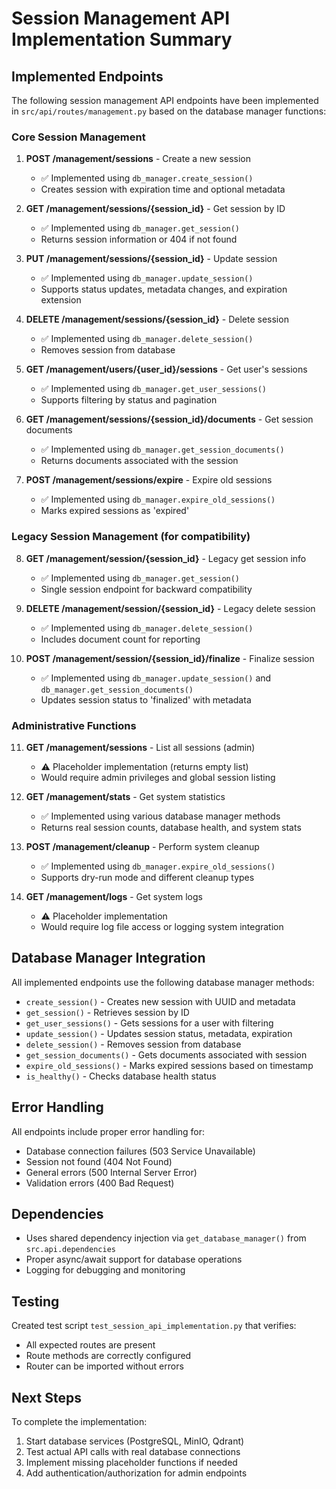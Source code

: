 # Session Management API Implementation Summary

## Implemented Endpoints

The following session management API endpoints have been implemented in `src/api/routes/management.py` based on the database manager functions:

### Core Session Management

1. **POST /management/sessions** - Create a new session
   - ✅ Implemented using `db_manager.create_session()`
   - Creates session with expiration time and optional metadata

2. **GET /management/sessions/{session_id}** - Get session by ID
   - ✅ Implemented using `db_manager.get_session()`
   - Returns session information or 404 if not found

3. **PUT /management/sessions/{session_id}** - Update session
   - ✅ Implemented using `db_manager.update_session()`
   - Supports status updates, metadata changes, and expiration extension

4. **DELETE /management/sessions/{session_id}** - Delete session
   - ✅ Implemented using `db_manager.delete_session()`
   - Removes session from database

5. **GET /management/users/{user_id}/sessions** - Get user's sessions
   - ✅ Implemented using `db_manager.get_user_sessions()`
   - Supports filtering by status and pagination

6. **GET /management/sessions/{session_id}/documents** - Get session documents
   - ✅ Implemented using `db_manager.get_session_documents()`
   - Returns documents associated with the session

7. **POST /management/sessions/expire** - Expire old sessions
   - ✅ Implemented using `db_manager.expire_old_sessions()`
   - Marks expired sessions as 'expired'

### Legacy Session Management (for compatibility)

8. **GET /management/session/{session_id}** - Legacy get session info
   - ✅ Implemented using `db_manager.get_session()`
   - Single session endpoint for backward compatibility

9. **DELETE /management/session/{session_id}** - Legacy delete session
   - ✅ Implemented using `db_manager.delete_session()`
   - Includes document count for reporting

10. **POST /management/session/{session_id}/finalize** - Finalize session
    - ✅ Implemented using `db_manager.update_session()` and `db_manager.get_session_documents()`
    - Updates session status to 'finalized' with metadata

### Administrative Functions

11. **GET /management/sessions** - List all sessions (admin)
    - ⚠️ Placeholder implementation (returns empty list)
    - Would require admin privileges and global session listing

12. **GET /management/stats** - Get system statistics
    - ✅ Implemented using various database manager methods
    - Returns real session counts, database health, and system stats

13. **POST /management/cleanup** - Perform system cleanup
    - ✅ Implemented using `db_manager.expire_old_sessions()`
    - Supports dry-run mode and different cleanup types

14. **GET /management/logs** - Get system logs
    - ⚠️ Placeholder implementation
    - Would require log file access or logging system integration

## Database Manager Integration

All implemented endpoints use the following database manager methods:

- `create_session()` - Creates new session with UUID and metadata
- `get_session()` - Retrieves session by ID
- `get_user_sessions()` - Gets sessions for a user with filtering
- `update_session()` - Updates session status, metadata, expiration
- `delete_session()` - Removes session from database
- `get_session_documents()` - Gets documents associated with session
- `expire_old_sessions()` - Marks expired sessions based on timestamp
- `is_healthy()` - Checks database health status

## Error Handling

All endpoints include proper error handling for:
- Database connection failures (503 Service Unavailable)
- Session not found (404 Not Found)
- General errors (500 Internal Server Error)
- Validation errors (400 Bad Request)

## Dependencies

- Uses shared dependency injection via `get_database_manager()` from `src.api.dependencies`
- Proper async/await support for database operations
- Logging for debugging and monitoring

## Testing

Created test script `test_session_api_implementation.py` that verifies:
- All expected routes are present
- Route methods are correctly configured
- Router can be imported without errors

## Next Steps

To complete the implementation:
1. Start database services (PostgreSQL, MinIO, Qdrant)
2. Test actual API calls with real database connections
3. Implement missing placeholder functions if needed
4. Add authentication/authorization for admin endpoints
